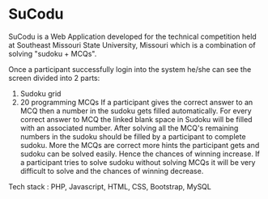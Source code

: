 # SuCodu

SuCodu is a Web Application developed for the technical competition held at Southeast Missouri State University, Missouri which is a combination of solving "sudoku + MCQs". 

Once a participant successfully login into the system he/she can see the screen divided into 2 parts:
1. Sudoku grid
2. 20 programming MCQs
If a participant gives the correct answer to an MCQ then a number in the sudoku gets filled automatically. For every correct answer to MCQ the linked blank space in Sudoku will be filled with an associated number. After solving all the MCQ's remaining numbers in the sudoku should be filled by a participant to complete sudoku. More the MCQs are correct more hints the participant gets and sudoku can be solved easily. Hence the chances of winning increase.
If a participant tries to solve sudoku without solving MCQs it will be very difficult to solve and the chances of winning decrease.

Tech stack : PHP, Javascript, HTML, CSS, Bootstrap, MySQL

